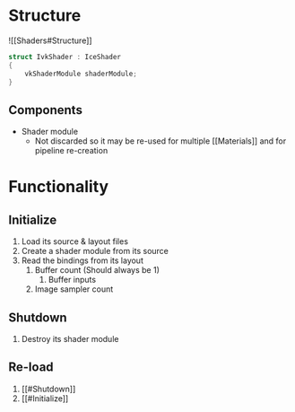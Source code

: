# Structure
![[Shaders#Structure]]

``` c++
struct IvkShader : IceShader
{
	vkShaderModule shaderModule;
}
```

## Components
- Shader module
	- Not discarded so it may be re-used for multiple [[Materials]] and for pipeline re-creation

# Functionality
## Initialize
1. Load its source & layout files
2. Create a shader module from its source
3. Read the bindings from its layout
	1. Buffer count (Should always be 1)
		1. Buffer inputs
	2. Image sampler count


## Shutdown
1. Destroy its shader module

## Re-load
1. [[#Shutdown]]
2. [[#Initialize]]

